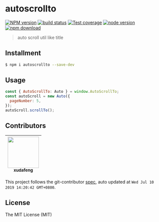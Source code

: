 # autoscrollto

[![NPM version][npm-image]][npm-url]
[![build status][travis-image]][travis-url]
[![Test coverage][coveralls-image]][coveralls-url]
[![node version][node-image]][node-url]
[![npm download][download-image]][download-url]

[npm-image]: https://img.shields.io/npm/v/autoscrollto.svg?style=flat-square
[npm-url]: https://npmjs.org/package/autoscrollto
[travis-image]: https://img.shields.io/travis/xudafeng/autoscrollto.svg?style=flat-square
[travis-url]: https://travis-ci.org/xudafeng/autoscrollto
[coveralls-image]: https://img.shields.io/coveralls/xudafeng/autoscrollto.svg?style=flat-square
[coveralls-url]: https://coveralls.io/r/xudafeng/autoscrollto?branch=master
[node-image]: https://img.shields.io/badge/node.js-%3E=_8-green.svg?style=flat-square
[node-url]: http://nodejs.org/download/
[download-image]: https://img.shields.io/npm/dm/autoscrollto.svg?style=flat-square
[download-url]: https://npmjs.org/package/autoscrollto

> auto scroll util like title

## Installment

```bash
$ npm i autoscrollto --save-dev
```

## Usage

```javascript
const { AutoScrollTo: Auto } = window.AutoScrollTo;
const autoScroll = new Auto({
  pageNumber: 5,
});
autoScroll.scrollTo();
```

<!-- GITCONTRIBUTOR_START -->

## Contributors

|[<img src="https://avatars1.githubusercontent.com/u/1011681?v=4" width="100px;"/><br/><sub><b>xudafeng</b></sub>](https://github.com/xudafeng)<br/>|
| :---: |


This project follows the git-contributor [spec](https://github.com/xudafeng/git-contributor), auto updated at `Wed Jul 10 2019 14:20:42 GMT+0800`.

<!-- GITCONTRIBUTOR_END -->

## License

The MIT License (MIT)

